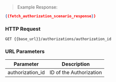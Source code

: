 > Example Response:

```json
{{fetch_authorization_scenario_response}}
```

### HTTP Request

`GET {{base_url}}/authorizations/authorization_id`

### URL Parameters

Parameter | Description
--------- | -------------------------------------------------------------------
authorization_id | ID of the Authorization

